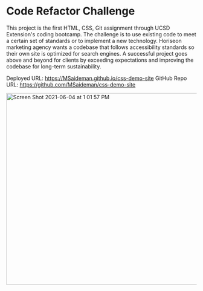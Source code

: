 # Code Refactor Challenge

This project is the first HTML, CSS, Git assignment through UCSD Extension's coding bootcamp.  The challenge is to use existing code to meet a certain set of standards or to implement a new technology.  Horiseon marketing agency wants a codebase that follows accessibility standards so their own site is optimized for search engines.  A successful project goes above and beyond for clients by exceeding expectations and improving the codebase for long-term sustainability.  

Deployed URL: https://MSaideman.github.io/css-demo-site 
GitHub Repo URL: https://github.com/MSaideman/css-demo-site

<img width="507" alt="Screen Shot 2021-06-04 at 1 01 57 PM" src="https://user-images.githubusercontent.com/82477037/120837716-e7485c00-c51b-11eb-80e5-b3faf83653d8.png">
